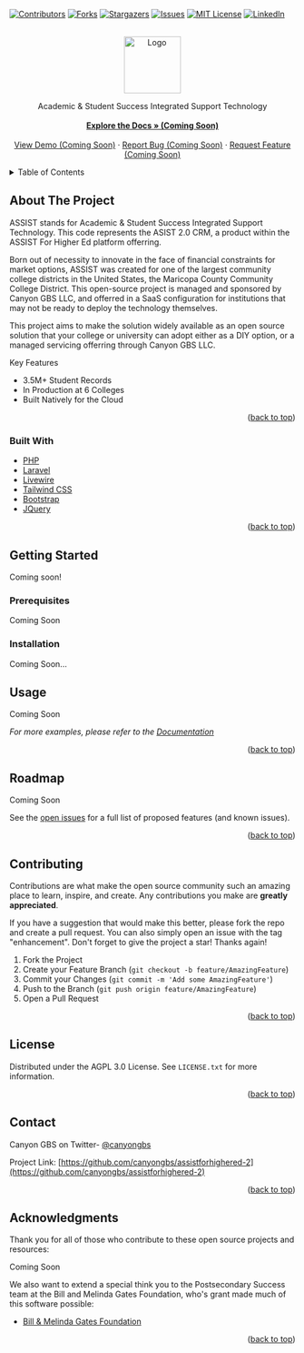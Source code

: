 <div id="top"></div>

<!-- PROJECT SHIELDS -->

[![Contributors][contributors-shield]][contributors-url]
[![Forks][forks-shield]][forks-url]
[![Stargazers][stars-shield]][stars-url]
[![Issues][issues-shield]][issues-url]
[![MIT License][license-shield]][license-url]
[![LinkedIn][linkedin-shield]][linkedin-url]

<!-- PROJECT LOGO -->
<br />
<div align="center">
  <a href="https://canyongbs.com/">
    <img src="https://s3.us-west-2.amazonaws.com/canyongbs.com/CanyonGBS-Logo-White.png" alt="Logo" height="100">
  </a>

  <p align="center">
    Academic & Student Success Integrated Support Technology
    <br />
    <br />
    <a href="#"><strong>Explore the Docs » (Coming Soon)</strong></a>
    <br />
    <br />
    <a href="#">View Demo (Coming Soon)</a>
    ·
    <a href="#">Report Bug (Coming Soon)</a>
    ·
    <a href="#">Request Feature (Coming Soon)</a>
  </p>
</div>

<!-- TABLE OF CONTENTS -->
<details>
  <summary>Table of Contents</summary>
  <ol>
    <li>
      <a href="#about-the-project">About The Project</a>
      <ul>
        <li><a href="#built-with">Built With</a></li>
      </ul>
    </li>
    <li>
      <a href="#getting-started">Getting Started</a>
      <ul>
        <li><a href="#prerequisites">Prerequisites</a></li>
        <li><a href="#installation">Installation</a></li>
      </ul>
    </li>
    <li><a href="#usage">Usage</a></li>
    <li><a href="#roadmap">Roadmap</a></li>
    <li><a href="#contributing">Contributing</a></li>
    <li><a href="#license">License</a></li>
    <li><a href="#contact">Contact</a></li>
    <li><a href="#acknowledgments">Acknowledgments</a></li>
  </ol>
</details>

<!-- ABOUT THE PROJECT -->
## About The Project

<!-- [![ASSIST Dashboard Screen Shot][product-screenshot]](https://assistforhighered.org/) -->

ASSIST stands for Academic & Student Success Integrated Support Technology. This code represents the ASIST 2.0 CRM, a product within the ASSIST For Higher Ed platform offerring.

Born out of necessity to innovate in the face of financial constraints for market options, ASSIST was created for one of the largest community college districts in the United States, the Maricopa County Community College District. This open-source project is managed and sponsored by Canyon GBS LLC, and offerred in a SaaS configuration for institutions that may not be ready to deploy the technology themselves.

This project aims to make the solution widely available as an open source solution that your college or university can adopt either as a DIY option, or a managed servicing offerring through Canyon GBS LLC.

Key Features

* 3.5M+ Student Records
* In Production at 6 Colleges
* Built Natively for the Cloud

<p align="right">(<a href="#top">back to top</a>)</p>

### Built With

* [PHP](https://php.net)
* [Laravel](https://laravel.com/)
* [Livewire](https://laravel-livewire.com/)
* [Tailwind CSS](https://https://tailwindcss.com/)
* [Bootstrap](https://getbootstrap.com)
* [JQuery](https://jquery.com)

<p align="right">(<a href="#top">back to top</a>)</p>

<!-- GETTING STARTED -->
## Getting Started

Coming soon!

### Prerequisites

Coming Soon

### Installation

Coming Soon...

<!-- USAGE EXAMPLES -->
## Usage

Coming Soon

_For more examples, please refer to the [Documentation](https://assistforhighered.org)_

<p align="right">(<a href="#top">back to top</a>)</p>

<!-- ROADMAP -->
## Roadmap

Coming Soon
<!--
- [x] Add Changelog
- [x] Add back to top links
- [ ] Add Additional Templates w/ Examples
- [ ] Add "components" document to easily copy & paste sections of the readme
- [ ] Multi-language Support
    - [ ] Chinese
    - [ ] Spanish

-->

See the [open issues](https://github.com/canyongbs/assistforhighered-2/issues) for a full list of proposed features (and known issues).

<p align="right">(<a href="#top">back to top</a>)</p>

<!-- CONTRIBUTING -->
## Contributing

Contributions are what make the open source community such an amazing place to learn, inspire, and create. Any contributions you make are **greatly appreciated**.

If you have a suggestion that would make this better, please fork the repo and create a pull request. You can also simply open an issue with the tag "enhancement".
Don't forget to give the project a star! Thanks again!

1. Fork the Project
2. Create your Feature Branch (`git checkout -b feature/AmazingFeature`)
3. Commit your Changes (`git commit -m 'Add some AmazingFeature'`)
4. Push to the Branch (`git push origin feature/AmazingFeature`)
5. Open a Pull Request

<p align="right">(<a href="#top">back to top</a>)</p>

<!-- LICENSE -->
## License

Distributed under the AGPL 3.0 License. See `LICENSE.txt` for more information.

<p align="right">(<a href="#top">back to top</a>)</p>

<!-- CONTACT -->
## Contact

Canyon GBS on Twitter- [@canyongbs](https://twitter.com/canyongbs)

Project Link: [https://github.com/canyongbs/assistforhighered-2](https://github.com/canyongbs/assistforhighered-2)

<p align="right">(<a href="#top">back to top</a>)</p>

<!-- ACKNOWLEDGMENTS -->
## Acknowledgments

Thank you for all of those who contribute to these open source projects and resources:

Coming Soon

We also want to extend a special think you to the Postsecondary Success team at the Bill and Melinda Gates Foundation, who's grant made much of this software possible:

* [Bill & Melinda Gates Foundation](https://www.gatesfoundation.org/our-work/programs/us-program/postsecondary-success)

<p align="right">(<a href="#top">back to top</a>)</p>

<!-- MARKDOWN LINKS & IMAGES -->
<!-- https://www.markdownguide.org/basic-syntax/#reference-style-links -->
[contributors-shield]: https://img.shields.io/github/contributors/canyongbs/assistforhighered-2.svg?style=for-the-badge
[contributors-url]: https://github.com/canyongbs/assistforhighered/graphs/contributors
[forks-shield]: https://img.shields.io/github/forks/canyongbs/assistforhighered-2.svg?style=for-the-badge
[forks-url]: https://github.com/canyongbs/assistforhighered/network/members
[stars-shield]: https://img.shields.io/github/stars/canyongbs/assistforhighered-2.svg?style=for-the-badge
[stars-url]: https://github.com/joelicatajr/assistforhighered/stargazers
[issues-shield]: https://img.shields.io/github/issues/canyongbs/assistforhighered-2.svg?style=for-the-badge
[issues-url]: https://github.com/joelicatajr/assistforhighered-2/issues
[license-shield]: https://img.shields.io/github/license/canyongbs/assistforhighered-2.svg?style=for-the-badge
[license-url]: https://github.com/canyongbs/assistforhighered-2/blob/main/LICENSE
[linkedin-shield]: https://img.shields.io/badge/-LinkedIn-black.svg?style=for-the-badge&logo=linkedin&colorB=555
[linkedin-url]: https://www.linkedin.com/company/canyongbs
[product-screenshot]: images/assist-screenshot.png
